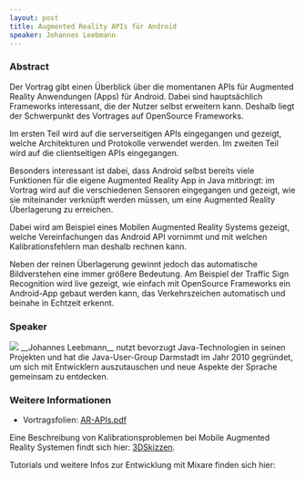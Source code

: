 ```yaml
---
layout: post
title: Augmented Reality APIs für Android
speaker: Johannes Leebmann
---
```


### Abstract

Der Vortrag gibt einen Überblick über die momentanen APIs für Augmented Reality Anwendungen (Apps) für Android. Dabei sind hauptsächlich Frameworks interessant, die der Nutzer selbst erweitern kann. Deshalb liegt der Schwerpunkt des Vortrages auf OpenSource Frameworks.

Im ersten Teil wird auf die serverseitigen APIs eingegangen und gezeigt, welche Architekturen und Protokolle verwendet werden. Im zweiten Teil wird auf die clientseitigen APIs eingegangen.

Besonders interessant ist dabei, dass Android selbst bereits viele Funktionen für die eigene Augmented Reality App in Java mitbringt: im Vortrag wird auf die verschiedenen Sensoren eingegangen und gezeigt, wie sie miteinander verknüpft werden müssen, um eine Augmented Reality Überlagerung zu erreichen.

Dabei wird am Beispiel eines Mobilen Augmented Reality Systems gezeigt, welche Vereinfachungen das Android API vornimmt und mit welchen Kalibrationsfehlern man deshalb rechnen kann.

Neben der reinen Überlagerung gewinnt jedoch das automatische Bildverstehen eine immer größere Bedeutung. Am Beispiel der Traffic Sign Recognition wird live gezeigt, wie einfach mit OpenSource Frameworks ein Android-App gebaut werden kann, das Verkehrszeichen automatisch und beinahe in Echtzeit erkennt.

### Speaker

<img src="/images/speaker/johannes_leebmann.jpg" class="speakerpic"/>
__Johannes Leebmann__ nutzt bevorzugt Java-Technologien in seinen Projekten und hat die Java-User-Group Darmstadt im Jahr 2010 gegründet, um sich mit Entwicklern auszutauschen und neue Aspekte der Sprache gemeinsam zu entdecken.

### Weitere Informationen

- Vortragsfolien: [AR-APIs.pdf](/files/AugmentedReality.pdf)

Eine Beschreibung von Kalibrationsproblemen bei Mobile Augmented Reality Systemen findt sich hier: [3DSkizzen](http://digbib.ubka.uni-karlsruhe.de/volltexte/documents/2584).

Tutorials und weitere Infos zur Entwicklung mit Mixare finden sich hier:
[](http://www.bango29.com/go/blog/2010/mixare-augmented-reality-tutorial)